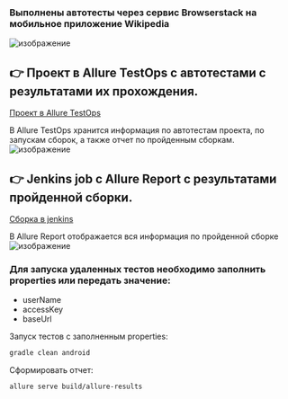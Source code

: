 ### Выполнены автотесты через сервис Browserstack на мобильное приложение Wikipedia
![изображение](https://user-images.githubusercontent.com/118796374/233400972-3ae6f60d-a151-4deb-bd8b-2b074377ab77.png)

## :point_right: Проект в Allure TestOps с автотестами с результатами их прохождения.
<a target="_blank" href="https://allure.autotests.cloud/project/2201/dashboards">Проект в Allure TestOps</a>

В Allure TestOps хранится информация по автотестам проекта, по запускам сборок, а также отчет по пройденным сборкам.
![изображение](https://user-images.githubusercontent.com/118796374/233401630-e32f92bc-6083-4d00-8def-3c2035d69645.png)


## :point_right:  Jenkins job c Allure Report с результатами пройденной сборки.
<a target="_blank" href="https://jenkins.autotests.cloud/job/08-sub_ekt-lesson22/">Сборка в jenkins</a>

В Allure Report отображается вся информация по пройденной сборке
![изображение](https://user-images.githubusercontent.com/118796374/233402110-cff9bbc5-b4ae-446a-a52c-cbf7f041001a.png)

### Для запуска удаленных тестов необходимо заполнить properties или передать значение:

* userName
* accessKey
* baseUrl

Запуск тестов с заполненным properties:
```bash
gradle clean android
```
Сформировать отчет:
```bash
allure serve build/allure-results
```

